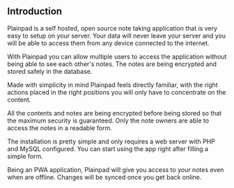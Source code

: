 ## Introduction

Plainpad is a self hosted, open source note taking application that is very easy to setup on your server. Your data 
will never leave your server and you will be able to access them from any device connected to the internet.

With Plainpad you can allow multiple users to access the application without being able to see each other's notes. The 
notes are being encrypted and stored safely in the database.

Made with simplicity in mind Plainpad feels directly familiar, with the right actions placed in the right positions you 
will only have to concentrate on the content.

All the contents and notes are being encrypted before being stored so that the maximum security is guaranteed. Only the 
note owners are able to access the notes in a readable form.


The installation is pretty simple and only requires a web server with PHP and MySQL configured. You can start using the 
app right after filling a simple form.


Being an PWA application, Plainpad will give you access to your notes even when are offline. Changes will be synced once 
you get back online.
